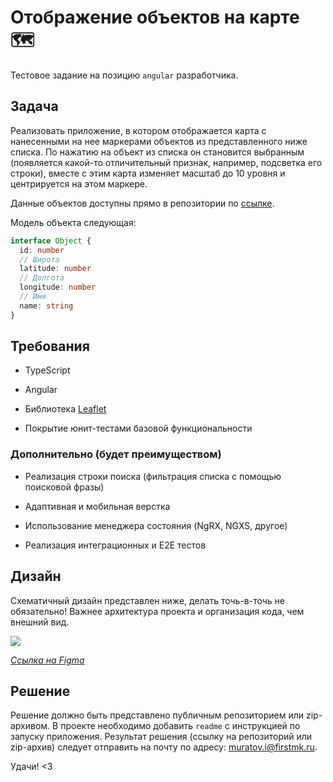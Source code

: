 # Отображение объектов на карте 🗺️

Тестовое задание на позицию `angular` разработчика.

## Задача

Реализовать приложение, в котором отображается карта с нанесенными на нее маркерами объектов из представленного ниже списка.
По нажатию на объект из списка он становится выбранным (появляется какой-то отличительный признак, например, подсветка его строки), 
вместе с этим карта изменяет масштаб до 10 уровня и центрируется на этом маркере.

Данные объектов доступны прямо в репозитории по [ссылке](https://raw.githubusercontent.com/waliot/test-tasks/master/assets/data/frontend-1-dataset.json).

Модель объекта следующая:

```ts
interface Object {
  id: number
  // Широта
  latitude: number
  // Долгота
  longitude: number
  // Имя
  name: string
}
```

## Требования

- TypeScript

- Angular

- Библиотека [Leaflet](https://leafletjs.com/)

- Покрытие юнит-тестами базовой функциональности

### Дополнительно (будет преимуществом)

- Реализация строки поиска (фильтрация списка с помощью поисковой фразы)

- Адаптивная и мобильная верстка

- Использование менеджера состояния (NgRX, NGXS, другое)

- Реализация интеграционных и E2E тестов

## Дизайн

Схематичный дизайн представлен ниже, делать точь-в-точь не обязательно!
Важнее архитектура проекта и организация кода, чем внешний вид.

![](../assets/images/frontend-1-design.png)

_[Ссылка на Figma](https://www.figma.com/file/h0n3bPlbDcOBay3AQqcnGV/Frontend-design?node-id=0%3A1)_

## Решение

Решение должно быть представлено публичным репозиторием или zip-архивом. 
В проекте необходимо добавить `readme` с инструкцией по запуску приложения.
Результат решения (ссылку на репозиторий или zip-архив) следует отправить на почту по адресу: muratov.i@firstmk.ru.

Удачи! <3
